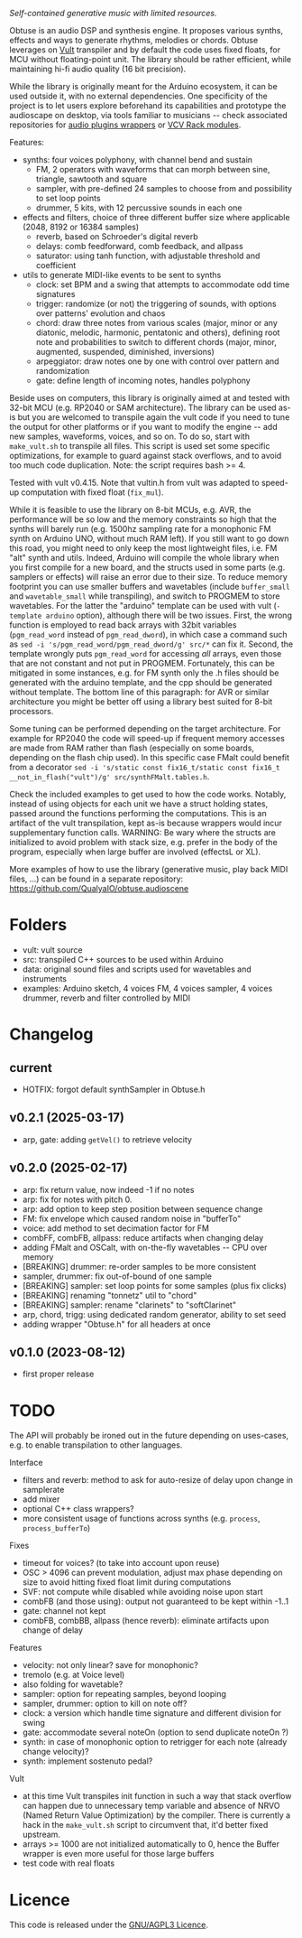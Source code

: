 
_Self-contained generative music with limited resources._

Obtuse is an audio DSP and synthesis engine. It proposes various synths, effects and ways to generate rhythms, melodies or chords. Obtuse leverages on [Vult](https://github.com/vult-dsp/vult) transpiler and by default the code uses fixed floats, for MCU without floating-point unit. The library should be rather efficient, while maintaining hi-fi audio quality (16 bit precision).

While the library is originally meant for the Arduino ecosystem, it can be used outside it, with no external dependencies. One specificity of the project is to let users explore beforehand its capabilities and prototype the audioscape on desktop, via tools familiar to musicians -- check associated repositories for [audio plugins wrappers](https://github.com/QualyaIO/obtuse.DPF) or [VCV Rack modules](https://github.com/QualyaIO/obtuse.VCV).

Features:

- synths: four voices polyphony, with channel bend and sustain
  - FM, 2 operators with waveforms that can morph between sine, triangle, sawtooth and square
  - sampler, with pre-defined 24 samples to choose from and possibility to set loop points
  - drummer, 5 kits, with 12 percussive sounds in each one
- effects and filters, choice of three different buffer size where applicable (2048, 8192 or 16384 samples)
  - reverb, based on Schroeder's digital reverb
  - delays: comb feedforward, comb feedback, and allpass
  - saturator: using tanh function, with adjustable threshold and coefficient
- utils to generate MIDI-like events to be sent to synths
  - clock: set BPM and a swing that attempts to accommodate odd time signatures
  - trigger: randomize (or not) the triggering of sounds, with options over patterns' evolution and chaos
  - chord: draw three notes from various scales (major, minor or any diatonic, melodic, harmonic, pentatonic and others), defining root note and probabilities to switch to different chords (major, minor, augmented, suspended, diminished, inversions) 
  - arpeggiator: draw notes one by one with control over pattern and randomization
  - gate: define length of incoming notes, handles polyphony 


Beside uses on computers, this library is originally aimed at and tested with 32-bit MCU (e.g. RP2040 or SAM architecture). The library can be used as-is but you are welcomed to transpile again the vult code if you need to tune the output for other platforms or if you want to modify the engine -- add new samples, waveforms, voices, and so on. To do so, start with  `make_vult.sh` to transpile all files. This script is used set some specific optimizations, for example to guard against stack overflows, and to avoid too much code duplication. Note: the script requires bash >= 4.

Tested with vult v0.4.15. Note that vultin.h from vult was adapted to speed-up computation with fixed float (`fix_mul`).

While it is feasible to use the library on 8-bit MCUs, e.g. AVR, the performance will be so low and the memory constraints so high that the synths will barely run (e.g. 1500hz sampling rate for a monophonic FM synth on Arduino UNO, without much RAM left). If you still want to go down this road, you might need to only keep the most lightweight files, i.e. FM "alt" synth and utils. Indeed, Arduino will compile the whole library when you first compile for a new board, and the structs used in some parts (e.g. samplers or effects) will raise an error due to their size. To reduce memory footprint you can use smaller buffers and wavetables (include `buffer_small` and `wavetable_small` while transpiling), and switch to PROGMEM to store wavetables. For the latter the "arduino" template can be used with vult (`-template arduino` option), although there will be two issues. First, the wrong function is employed to read back arrays with 32bit variables (`pgm_read_word` instead of `pgm_read_dword`), in which case a command such as `sed -i 's/pgm_read_word/pgm_read_dword/g' src/*` can fix it. Second, the template wrongly puts `pgm_read_word` for accessing *all* arrays, even those that are not constant and not put in PROGMEM. Fortunately, this can be mitigated in some instances, e.g. for FM synth only the .h files should be generated with the arduino template, and the cpp should be generated without template. The bottom line of this paragraph: for AVR or similar architecture you might be better off using a library best suited for 8-bit processors.

Some tuning can be performed depending on the target architecture. For example for RP2040 the code will speed-up if frequent memory accesses are made from RAM rather than flash (especially on some boards, depending on the flash chip used). In this specific case FMalt could benefit from a decorator `sed -i 's/static const fix16_t/static const fix16_t __not_in_flash("vult")/g' src/synthFMalt.tables.h`.

Check the included examples to get used to how the code works. Notably, instead of using objects for each unit we have a struct holding states, passed around the functions performing the computations. This is an artifact of the vult transpilation, kept as-is because wrappers would incur supplementary function calls. WARNING: Be wary where the structs are initialized to avoid problem with stack size, e.g. prefer in the body of the program, especially when large buffer are involved (effectsL or XL).

More examples of how to use the library (generative music, play back MIDI files, ...) can be found in a separate repository: https://github.com/QualyaIO/obtuse.audioscene

# Folders

- vult: vult source
- src: transpiled C++ sources to be used within Arduino
- data: original sound files and scripts used for wavetables and instruments
- examples: Arduino sketch, 4 voices FM, 4 voices sampler, 4 voices drummer, reverb and filter controlled by MIDI

# Changelog

## current

- HOTFIX: forgot default synthSampler in Obtuse.h

## v0.2.1 (2025-03-17)

- arp, gate: adding `getVel()` to retrieve velocity

## v0.2.0 (2025-02-17)

- arp: fix return value, now indeed -1 if no notes
- arp: fix for notes with pitch 0.
- arp: add option to keep step position between sequence change
- FM: fix envelope which caused random noise in "bufferTo"
- voice: add method to set decimation factor for FM
- combFF, combFB, allpass: reduce artifacts when changing delay
- adding FMalt and OSCalt, with on-the-fly wavetables -- CPU over memory
- [BREAKING] drummer: re-order samples to be more consistent
- sampler, drummer: fix out-of-bound of one sample
- [BREAKING] sampler: set loop points for some samples (plus fix clicks)
- [BREAKING] renaming "tonnetz" util to "chord"
- [BREAKING] sampler: rename "clarinets" to "softClarinet"
- arp, chord, trigg: using dedicated random generator, ability to set seed
- adding wrapper "Obtuse.h" for all headers at once

## v0.1.0 (2023-08-12)

- first proper release

# TODO

The API will probably be ironed out in the future depending on uses-cases, e.g. to enable transpilation to other languages.

Interface

- filters and reverb: method to ask for auto-resize of delay upon change in samplerate
- add mixer
- optional C++ class wrappers?
- more consistent usage of functions across synths (e.g. `process`, `process_bufferTo`)

Fixes

- timeout for voices? (to take into account upon reuse)
- OSC > 4096 can prevent modulation, adjust max phase depending on size to avoid hitting fixed float limit during computations
- SVF: not compute while disabled while avoiding noise upon start
- combFB (and those using): output not guaranteed to be kept within -1..1
- gate: channel not kept
- combFB, combBB, allpass (hence reverb): eliminate artifacts upon change of delay

Features

- velocity: not only linear? save for monophonic?
- tremolo (e.g. at Voice level)
- also folding for wavetable?
- sampler: option for repeating samples, beyond looping
- sampler, drummer: option to kill on note off?
- clock: a version which handle time signature and different division for swing
- gate: accommodate several noteOn (option to send duplicate noteOn ?)
- synth: in case of monophonic option to retrigger for each note (already change velocity)?
- synth: implement sostenuto pedal?

Vult

- at this time Vult transpiles init function in such a way that stack overflow can happen due to unnecessary temp variable and absence of NRVO (Named Return Value Optimization) by the compiler. There is currently a hack in the `make_vult.sh` script to circumvent that, it'd better fixed upstream.
- arrays >= 1000 are not initialized automatically to 0, hence the Buffer wrapper is even more useful for those large buffers
- test code with real floats

# Licence

This code is released under the [GNU/AGPL3 Licence](https://www.gnu.org/licenses/agpl-3.0.html). 
